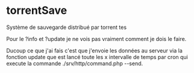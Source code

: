 # torrentSave
Système de sauvegarde distribué par torrent
tes


Pour le ?info et ?update je ne vois pas vraiment comment je dois le faire.

Ducoup ce que j'ai fais c'est que j'envoie les données au serveur via la fonction update que est lancé toute les x intervalle de temps par cron qui execute la commande ./srv/http/command.php --send.


